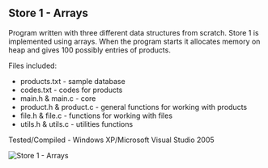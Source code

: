 ## Store 1 - Arrays

Program written with three different data structures from scratch. Store 1 is implemented using arrays. When the program starts it allocates memory on heap and gives 100 possibly entries of products.

Files included:
* products.txt - sample database
* codes.txt - codes for products
* main.h & main.c - core
* product.h & product.c - general functions for working with products
* file.h & file.c - functions for working with files
* utils.h & utils.c - utilities functions

Tested/Compiled - Windows XP/Microsoft Visual Studio 2005

<!--![screenshot](https://github.com/markokosir/store1arrays/blob/master/readmeScreenshot.JPG "screenshot")-->

![Store 1 - Arrays](http://www.planetsourcecode.com/Upload_PSC/ScreenShots/PIC20075211731133815.JPG "Store 1 - Arrays")
